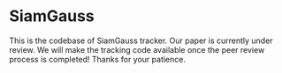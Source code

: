 # SiamGauss
This is the codebase of SiamGauss tracker. Our paper is currently under review. We will make the tracking code available once the peer review process is completed! Thanks for your patience. 
